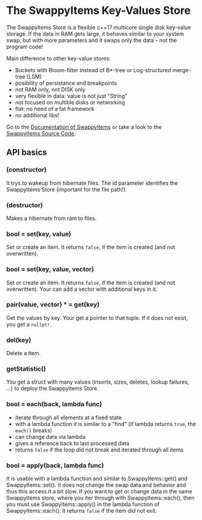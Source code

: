 # The SwappyItems Key-Values Store

The SwappyItems Store is a flexible c++17 multicore single disk key-value storage.
If the data in RAM gets large, it behaves similar to your system swap, but
with more parameters and it swaps only the data - not the program code!

Main difference to other key-value stores:

- Buckets with Bloom-filter instead of B*-tree or Log-structured merge-tree (LSM)
- posibility of persistance and breakpoints
- not RAM only, not DISK only
- very flexible in data: value is not just "String"
- not focused on multible disks or networking
- flat: no need of a fat framework
- no additional libs!

Go to the [Documentation of SwappyItems](https://no-go.github.io/SwappyItems/)
or take a look to the [SwappyItems Source Code](https://github.com/no-go/SwappyItems/).

## API basics

### (constructor)

It trys to wakeup from hibernate files. The id parameter identifies the SwappyItems Store (important for the file path!).

### (destructor)

Makes a hibernate from ram to files.

### bool = set(key, value)

Set or create an item. It returns `false`, if the item is created (and not overwritten).

### bool = set(key, value, vector<keys>)

Set or create an item. It returns `false`, if the item is created (and not overwritten).
Your can add a vector with additional keys in it.

### pair(value, vector<keys>) * = get(key)

Get the values by key. Your get a pointer to that tuple. If it does not exist, you get a `nullptr`.

### del(key)

Delete a item.

### getStatistic()

You get a struct with many values (inserts, sizes, deletes, lookup failures, ...) to
deploy the SwappyItems Store.

### bool = each(back, lambda func)

- iterate through all elements at a fixed state
- with a lambda function it is similar to a "find" (if lambda returns `true`, the `each()` breaks)
- can change data via lambda
- gives a reference back to last processed data
- returns `false` if the loop did not break and iterated through all items

### bool = apply(back, lambda func)

It is usable with a lambda function and similar to SwappyItems::get() and SwappyItems::set().
It does not change the swap data and behavior and thus this access it a bit slow.
If you want to get or change data in the same SwappyItems store, where you
iter through with SwappyItems::each(), then you must use SwappyItems::apply() in the lambda
function of SwappyItems::each(). It returns `false` if the item did not exit.

